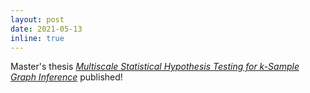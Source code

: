 ```yaml
---
layout: post
date: 2021-05-13
inline: true
---
```


Master's thesis [_Multiscale Statistical Hypothesis Testing for k-Sample Graph Inference_](https://jscholarship.library.jhu.edu/handle/1774.2/64239) published!